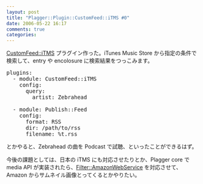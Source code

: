 ```yaml
---
layout: post
title: "Plagger::Plugin::CustomFeed::iTMS #0"
date: 2006-05-22 16:17
comments: true
categories: 
---
```

<p class="entryBody">
<a href="http://trac.mizzy.org/public/browser/plagger/trunk/lib/Plagger/Plugin/CustomFeed/iTMS.pm" target="_blank">CustomFeed::iTMS</a> プラグイン作った。iTunes Music Store から指定の条件で検索して、entry や encolosure に検索結果をつっこみます。
</p>

<pre class="code">
plugins:
  - module: CustomFeed::iTMS
    config:
      query:
        artist: Zebrahead

  - module: Publish::Feed
    config:
      format: RSS
      dir: /path/to/rss
      filename: %t.rss
</pre>

<p class="entryBody">
とかやると、Zebrahead の曲を Podcast で試聴、といったことができるはず。
</p>

<p class="entryBody">
今後の課題としては、日本の iTMS にも対応させたりとか、Plagger core で media API が実装されたら、<a href="http://trac.mizzy.org/public/browser/plagger/trunk/lib/Plagger/Plugin/Filter/AmazonWebService.pm" target="_blank">Filter::AmazonWebService</a> を対応させて、Amazon からサムネイル画像とってくるとかやりたい。
</p>

